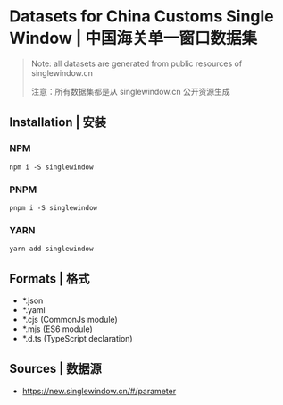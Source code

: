 # Datasets for China Customs Single Window | 中国海关单一窗口数据集

> Note: all datasets are generated from public resources of singlewindow.cn
>
> 注意：所有数据集都是从 singlewindow.cn 公开资源生成

## Installation | 安装

### NPM

```
npm i -S singlewindow
```

### PNPM

```
pnpm i -S singlewindow
```

### YARN

```
yarn add singlewindow
```

## Formats | 格式

- \*.json
- \*.yaml
- \*.cjs (CommonJs module)
- \*.mjs (ES6 module)
- \*.d.ts (TypeScript declaration)

## Sources | 数据源

- https://new.singlewindow.cn/#/parameter
